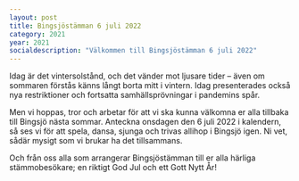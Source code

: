 ```yaml
---
layout: post
title: Bingsjöstämman 6 juli 2022
category: 2021
year: 2021
socialdescription: "Välkommen till Bingsjöstämman 6 juli 2022"
---
```


Idag är det vintersolstånd, och det vänder mot ljusare tider – även om sommaren förstås känns långt borta mitt i vintern. Idag presenterades också nya restriktioner och fortsatta samhällsprövningar i pandemins spår.

Men vi hoppas, tror och arbetar för att vi ska kunna välkomna er alla tillbaka till Bingsjö nästa sommar. Anteckna onsdagen den 6 juli 2022 i kalendern, så ses vi för att spela, dansa, sjunga och trivas allihop i Bingsjö igen. Ni vet, sådär mysigt som vi brukar ha det tillsammans.

Och från oss alla som arrangerar Bingsjöstämman till er alla härliga stämmobesökare; en riktigt God Jul och ett Gott Nytt År!

